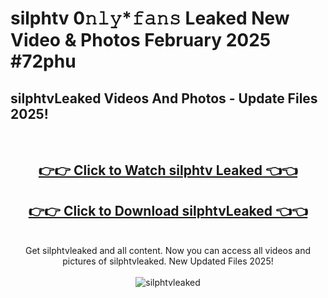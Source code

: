 # silphtv 0𝚗𝚕𝚢*𝚏𝚊𝚗𝚜 Leaked New Video & Photos February 2025 #72phu

<h2>silphtvLeaked Videos And Photos - Update Files 2025!</h2>
<br>
<div align="center">
<h2><a href="https://mediaupload.pro?title=silphtv&ref=11F" rel="nofollow">👉👉 Click to Watch silphtv Leaked 👈👈</a></h2>
<h2><a href="https://mediaupload.pro?title=silphtv&ref=11F" rel="nofollow">👉👉 Click to Download silphtvLeaked 👈👈</a></h2>
<br>
Get silphtvleaked and all content. Now you can access all videos and pictures of silphtvleaked. New Updated Files 2025!
<br>
<br>
<a href="https://mediaupload.pro?title=silphtv&ref=11F" rel="nofollow" data-target="animated-image.originalLink"><img src="https://i.ibb.co/Gkj2r4b/banner.png" alt="silphtvleaked" style="max-width: 100%; display: inline-block;" data-target="animated-image.originalImage"></a>
</div>
<br>


